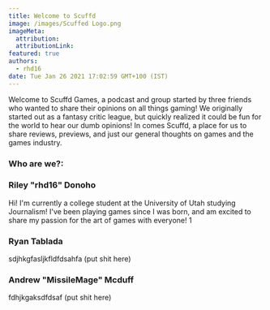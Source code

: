 ```yaml
---
title: Welcome to Scuffd
image: /images/Scuffed Logo.png
imageMeta:
  attribution:
  attributionLink:
featured: true
authors:
  - rhd16
date: Tue Jan 26 2021 17:02:59 GMT+100 (IST)
---
```


Welcome to Scuffd Games, a podcast and group started by three friends who wanted to share their opinions on all things gaming! 
We originally started out as a fantasy critic league, but quickly realized it could be fun for the world to hear our dumb opinions!
In comes Scuffd, a place for us to share reviews, previews, and just our general thoughts on games and the games industry.

### Who are we?:

### Riley "rhd16" Donoho
Hi! I'm currently a college student at the University of Utah studying Journalism! I've been playing games since I was born,
and am excited to share my passion for the art of games with everyone!  1

### Ryan Tablada 
 sdjhkgfasljkfldfdsahfa (put shit here)

### Andrew "MissileMage" Mcduff
fdhjkgaksdfdsaf (put shit here)
